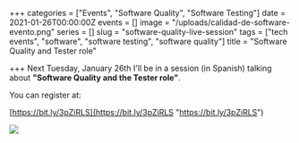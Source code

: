 +++
categories = ["Events", "Software Quality", "Software Testing"]
date = 2021-01-26T00:00:00Z
events = []
image = "/uploads/calidad-de-software-evento.png"
series = []
slug = "software-quality-live-session"
tags = ["tech events", "software", "software testing", "software quality"]
title = "Software Quality and Tester role"

+++
Next Tuesday, January 26th I'll be in a session (in Spanish) talking about **"Software Quality and the Tester role"**.

You can register at:

[https://bit.ly/3pZiRLS](https://bit.ly/3pZiRLS "https://bit.ly/3pZiRLS")

![](/uploads/calidad-de-software-evento.png)